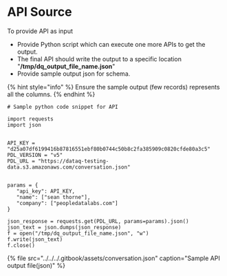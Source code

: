 # API Source

To provide API as input 

* Provide Python script which can execute one more APIs to get the output.
* The final API should write the output to a specific location "**/tmp/dq\_output\_file\_name.json**"
* Provide sample output json for schema.

{% hint style="info" %}
Ensure the sample output \(few records\) represents all the columns.
{% endhint %}

```text
# Sample python code snippet for API

import requests
import json

 
API_KEY = "d25a07df6199416b87816551ebf80b0744c50b8c2fa385909c0820cfde80a3c5"
PDL_VERSION = "v5"
PDL_URL = "https://dataq-testing-data.s3.amazonaws.com/conversation.json"
 
 
params = {
   "api_key": API_KEY,
   "name": ["sean thorne"],
   "company": ["peopledatalabs.com"]
}
 
json_response = requests.get(PDL_URL, params=params).json()
json_text = json.dumps(json_response)
f = open("/tmp/dq_output_file_name.json", "w")
f.write(json_text)
f.close()
```



{% file src="../../../.gitbook/assets/conversation.json" caption="Sample API output file\(json\)" %}



 
